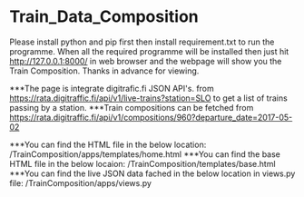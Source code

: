 # Train_Data_Composition
Please install python and pip first then install requirement.txt to run the programme. When all the required programme 
will be installed then just hit http://127.0.0.1:8000/ in web browser and the webpage will show you the Train Composition. 
Thanks in advance for viewing. 

***The page is integrate digitrafic.fi JSON API's. from https://rata.digitraffic.fi/api/v1/live-trains?station=SLO 
to get a list of trains passing by a station. 
***Train compositions can be fetched from https://rata.digitraffic.fi/api/v1/compositions/960?departure_date=2017-05-02

***You can find the HTML file in the below location:
/TrainComposition/apps/templates/home.html
***You can find the base HTML file in the below locaion:
/TrainComposition/templates/base.html
***You can find the live JSON data fached in the below location in views.py file:
/TrainComposition/apps/views.py
